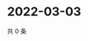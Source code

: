 # 2022-03-03

共 0 条

<!-- BEGIN WEIBO -->
<!-- 最后更新时间 Thu Mar 03 2022 17:14:46 GMT+0800 (China Standard Time) -->

<!-- END WEIBO -->
